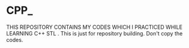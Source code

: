# CPP_

THIS REPOSITORY CONTAINS MY CODES WHICH I PRACTICED WHILE LEARNING C++ STL . This is just for repository building. Don't copy the codes.
